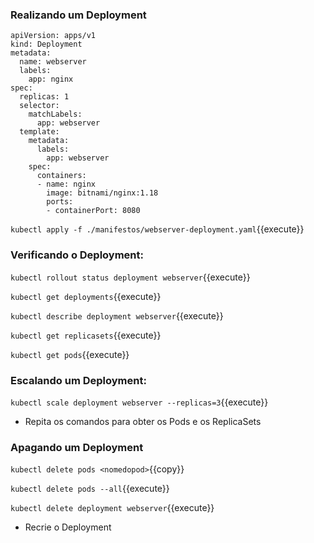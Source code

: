 
### Realizando um Deployment

```
apiVersion: apps/v1
kind: Deployment
metadata:
  name: webserver
  labels:
    app: nginx
spec:
  replicas: 1
  selector:
    matchLabels:
      app: webserver
  template:
    metadata:
      labels:
        app: webserver
    spec:
      containers:
      - name: nginx
        image: bitnami/nginx:1.18
        ports:
        - containerPort: 8080
```

`kubectl apply -f ./manifestos/webserver-deployment.yaml`{{execute}}

### Verificando o Deployment:

`kubectl rollout status deployment webserver`{{execute}}

`kubectl get deployments`{{execute}}

`kubectl describe deployment webserver`{{execute}}

`kubectl get replicasets`{{execute}}

`kubectl get pods`{{execute}}

### Escalando um Deployment:

`kubectl scale deployment webserver --replicas=3`{{execute}}

* Repita os comandos para obter os Pods e os ReplicaSets

### Apagando um Deployment

`kubectl delete pods <nomedopod>`{{copy}}

`kubectl delete pods --all`{{execute}}

`kubectl delete deployment webserver`{{execute}}

* Recrie o Deployment
